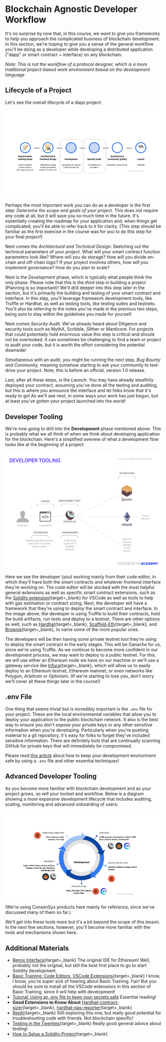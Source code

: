 # Blockchain Agnostic Developer Workflow

It's no surprise by now that, in this course, we want to give you frameworks to help you approach the complicated business of blockchain development. In this section, we're hoping to give you a sense of the general workflow you'll be doing as a developer while developing a distributed application ("dapp" or smart contract + interface) on any blockchain. 

_Note: This is *not* the workflow of a protocol designer, which is a more traditional project-based work environment based on the development language_

## Lifecycle of a Project

Let's see the overall lifecycle of a dapp project:

![diagram showing the overall lifecycle of a dapp project](../../../img/S04/ag-dev-mm-1.png)

Perhaps the most important work you can do as a developer is the first step: *Determine the scope and goals of your project.* This does not require _any_ code at all, but it will save you so much time in the future. It's essentially creating the roadmap for your application and, when things get complicated, you'll be able to refer back to it for clarity. (This step should be familiar as the first exercise in the course was for you to do this step for your final project!)

Next comes the *Architectural and Technical Design*: Sketching out the technical parameters of your project. What will your smart contract function parameters look like? Where will you do storage? How will you divide on-chain and off-chain logic? If your project involves others, how will you implement governance? How do you plan to scale?

Next is the *Development* phase, which is typically what people think the _only_ phase. Please note that this is the *third* step in building a project (Planning is so important)! We'll drill deeper into this step later in the section, but it's primarily the building and testing of your smart contract and interface. In this step, you'll leverage framework development tools, like Truffle or Hardhat, as well as testing tools, like testing suites and testnets. You'll also be referring to the notes you've made in the previous two steps, being sure to stay within the guidelines you made for yourself.

Next comes *Security Audit.* We've already heard about Diligence and security tools such as MythX, Scribble, Slither or Manticore. For projects that could potentially hold enormous value this step is *critical* and should not be overlooked. It can sometimes be challenging to find a team or project to audit your code, but it is worth the effort considering the potential downside!

Simultaneous with an audit, you might be running the next step, *Bug Bounty and Community,* meaning somehow starting to ask your community to test-drive your project. Note, this is before an official, version 1.0 release.

Last, after all these steps, is the *Launch*. You may have already stealthily deployed your contract, assuming you've done all the testing and auditing, but this is where you announce the interface and let folks know that it's ready to go! As we'll see next, in some ways your work has just begun, but at least you've gotten your project launched into the world!

## Developer Tooling

We're now going to drill into the **Development** phase mentioned above. This is probably what we all think of when we think about developing application for the blockchain. Here's a simplified oveview of what a development flow looks like at the beginning of a project:

![simplified developer tooling](../../../img/S04/ag-dev-mm-3.png)

Here we see the developer (you) working mainly from their code editor, in which they'll have both the smart contracts *and* whatever frontend interface they're working on. The code editor will be stocked with the most helpful general extensions as well as specific smart contract extensions, such as the [Solidity extension](https://marketplace.visualstudio.com/items?itemName=JuanBlanco.solidity){target=_blank} for VSCode as well as tools to help with gas estimation or contract sizing. Next, the developer will have a framework that they're using to deploy the smart contract and interface. In the image above, the developer is using Truffle to build their contracts, hold the build artifacts, run tests and deploy to a testnet. There are other options as well, such as [Hardhat](https://hardhat.org/){target=_blank}, [Scaffold-Eth](https://github.com/austintgriffith/scaffold-eth){target=_blank}, and [Brownie](https://eth-brownie.readthedocs.io/en/stable/){target=_blank}, to name some of the more popular ones.

The developers will be then having some private testnet tool they're using to deploy the smart contract in the early stages. This will be Ganache for us, since we're using Truffle. As we continue to become more confident in our development process, we may want to deploy to a public testnet. For this, we will use either an Ethereum node we have on our machine or we'll use a gateway service like [Infura](https://infura.io){target=_blank}, which will allow us to easily deploy to an Ethereum testnet, Ethereum mainnet, or even networks like Polygon, Arbitrum or Optimism. (If we're starting to lose you, don't worry we'll cover all these things later in the course!)

## .env File

One thing that seems trivial but is incredibly important is the `.env` file for your project. These are the local environmental variables that allow you to deploy your application to the public blockchain network. It also is the best way to ensure you don't expose your private keys or any other sensitive information when you're developing. Particularly when you're pushing material to a git repository, it's easy for folks to forget they've included sensitive information. There are definitely bots that are continually scanning GitHub for private keys that will immediately be compromised.

Please read <a href="https://consensys.net/blog/developers/how-to-avoid-uploading-your-private-key-to-github-approaches-to-prevent-making-your-secrets-public/" target="_blank" rel="noopener noreferrer">this article</a> about how to keep your development environment safe by using a `.env` file and other essential techniques!

## Advanced Developer Tooling

As you become more familiar with blockchain development and as your project grows, so will your toolset and workflow. Below is a diagram showing a more expansive development lifecycle that includes auditing, scaling, monitoring and advanced onboarding of users:

![advanced developer tooling](../../../img/S04/ag-dev-mm-2.png)

(We're using ConsenSys products here mainly for reference, since we've discussed many of them so far.)

We'll get into these tools more but it's a bit beyond the scope of this lesson. In the next few sections, however, you'll become more familiar with the tools and mechanisms shown here.


## Additional Materials
- [Remix Interface](https://remix.ethereum.org){target=_blank} The original IDE for Ethereum! Well, probably not the original, but still the best first place to go to start Solidity development.
- [Basic Training: Code Editors, VSCode Extensions](https://courses.consensys.net/courses/bootcamp-basic-training){target=_blank} I know, I know, you're super sick of hearing about Basic Training. Fair! But you should be sure to install all the VSCode extensions in this section of Basic Training, since it will help with development!
- <a href="https://consensys.net/blog/developers/how-to-avoid-uploading-your-private-key-to-github-approaches-to-prevent-making-your-secrets-public/" target="_blank" rel="noopener noreferrer">Tutorial: Using an .env file to keep your secrets safe</a> Essential reading!
- **Good Extensions to Know About** [Hardhat-contract-sizer](https://www.npmjs.com/package/hardhat-contract-sizer){target=_blank}, [hardhat-gas-reporter](https://hardhat.org/plugins/hardhat-gas-reporter.html){target=_blank}
- [Replit](https://www.replit.com){target=_blank} Still exploring this one, but really good potential for troubleshooting code with friends. Not blockchain specific!
- [Testing in the Twenties](https://www.tbray.org/ongoing/When/202x/2021/05/15/Testing-in-2021){target=_blank} Really good general advice about testing! 
- [How to Setup a Solidity Project](https://blog.oliverjumpertz.dev/how-to-set-up-a-solidity-project-and-create-your-first-smart-contract){target=_blank}
